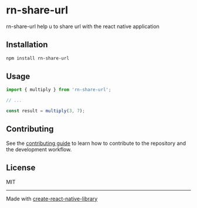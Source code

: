 # rn-share-url

rn-share-url help u to share url with the react native application 

## Installation

```sh
npm install rn-share-url
```

## Usage


```js
import { multiply } from 'rn-share-url';

// ...

const result = multiply(3, 7);
```


## Contributing

See the [contributing guide](CONTRIBUTING.md) to learn how to contribute to the repository and the development workflow.

## License

MIT

---

Made with [create-react-native-library](https://github.com/callstack/react-native-builder-bob)
